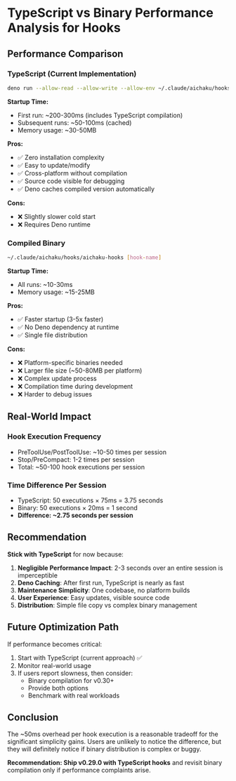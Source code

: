 # TypeScript vs Binary Performance Analysis for Hooks

## Performance Comparison

### TypeScript (Current Implementation)

```bash
deno run --allow-read --allow-write --allow-env ~/.claude/aichaku/hooks/aichaku-hooks.ts [hook-name]
```

**Startup Time:**

- First run: ~200-300ms (includes TypeScript compilation)
- Subsequent runs: ~50-100ms (cached)
- Memory usage: ~30-50MB

**Pros:**

- ✅ Zero installation complexity
- ✅ Easy to update/modify
- ✅ Cross-platform without compilation
- ✅ Source code visible for debugging
- ✅ Deno caches compiled version automatically

**Cons:**

- ❌ Slightly slower cold start
- ❌ Requires Deno runtime

### Compiled Binary

```bash
~/.claude/aichaku/hooks/aichaku-hooks [hook-name]
```

**Startup Time:**

- All runs: ~10-30ms
- Memory usage: ~15-25MB

**Pros:**

- ✅ Faster startup (3-5x faster)
- ✅ No Deno dependency at runtime
- ✅ Single file distribution

**Cons:**

- ❌ Platform-specific binaries needed
- ❌ Larger file size (~50-80MB per platform)
- ❌ Complex update process
- ❌ Compilation time during development
- ❌ Harder to debug issues

## Real-World Impact

### Hook Execution Frequency

- PreToolUse/PostToolUse: ~10-50 times per session
- Stop/PreCompact: 1-2 times per session
- Total: ~50-100 hook executions per session

### Time Difference Per Session

- TypeScript: 50 executions × 75ms = 3.75 seconds
- Binary: 50 executions × 20ms = 1 second
- **Difference: ~2.75 seconds per session**

## Recommendation

**Stick with TypeScript** for now because:

1. **Negligible Performance Impact**: 2-3 seconds over an entire session is
   imperceptible
2. **Deno Caching**: After first run, TypeScript is nearly as fast
3. **Maintenance Simplicity**: One codebase, no platform builds
4. **User Experience**: Easy updates, visible source code
5. **Distribution**: Simple file copy vs complex binary management

## Future Optimization Path

If performance becomes critical:

1. Start with TypeScript (current approach) ✅
2. Monitor real-world usage
3. If users report slowness, then consider:
   - Binary compilation for v0.30+
   - Provide both options
   - Benchmark with real workloads

## Conclusion

The ~50ms overhead per hook execution is a reasonable tradeoff for the
significant simplicity gains. Users are unlikely to notice the difference, but
they will definitely notice if binary distribution is complex or buggy.

**Recommendation: Ship v0.29.0 with TypeScript hooks** and revisit binary
compilation only if performance complaints arise.
